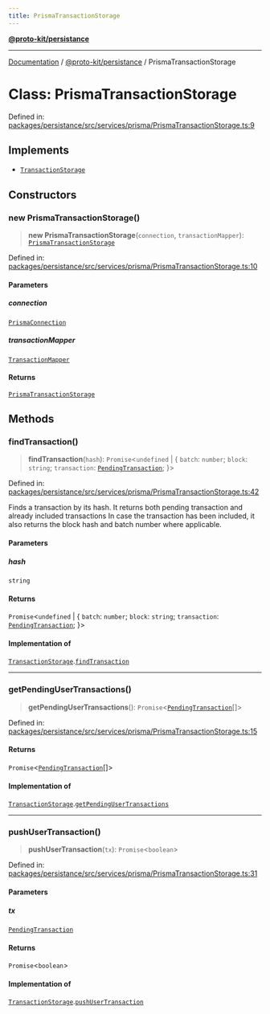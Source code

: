 ```yaml
---
title: PrismaTransactionStorage
---
```


[**@proto-kit/persistance**](../README.md)

***

[Documentation](../../../README.md) / [@proto-kit/persistance](../README.md) / PrismaTransactionStorage

# Class: PrismaTransactionStorage

Defined in: [packages/persistance/src/services/prisma/PrismaTransactionStorage.ts:9](https://github.com/proto-kit/framework/blob/28efa802e3737fc3b77339148b307ef7246f3ef1/packages/persistance/src/services/prisma/PrismaTransactionStorage.ts#L9)

## Implements

- [`TransactionStorage`](../../sequencer/interfaces/TransactionStorage.md)

## Constructors

### new PrismaTransactionStorage()

> **new PrismaTransactionStorage**(`connection`, `transactionMapper`): [`PrismaTransactionStorage`](PrismaTransactionStorage.md)

Defined in: [packages/persistance/src/services/prisma/PrismaTransactionStorage.ts:10](https://github.com/proto-kit/framework/blob/28efa802e3737fc3b77339148b307ef7246f3ef1/packages/persistance/src/services/prisma/PrismaTransactionStorage.ts#L10)

#### Parameters

##### connection

[`PrismaConnection`](../interfaces/PrismaConnection.md)

##### transactionMapper

[`TransactionMapper`](TransactionMapper.md)

#### Returns

[`PrismaTransactionStorage`](PrismaTransactionStorage.md)

## Methods

### findTransaction()

> **findTransaction**(`hash`): `Promise`\<`undefined` \| \{ `batch`: `number`; `block`: `string`; `transaction`: [`PendingTransaction`](../../sequencer/classes/PendingTransaction.md); \}\>

Defined in: [packages/persistance/src/services/prisma/PrismaTransactionStorage.ts:42](https://github.com/proto-kit/framework/blob/28efa802e3737fc3b77339148b307ef7246f3ef1/packages/persistance/src/services/prisma/PrismaTransactionStorage.ts#L42)

Finds a transaction by its hash.
It returns both pending transaction and already included transactions
In case the transaction has been included, it also returns the block hash
and batch number where applicable.

#### Parameters

##### hash

`string`

#### Returns

`Promise`\<`undefined` \| \{ `batch`: `number`; `block`: `string`; `transaction`: [`PendingTransaction`](../../sequencer/classes/PendingTransaction.md); \}\>

#### Implementation of

[`TransactionStorage`](../../sequencer/interfaces/TransactionStorage.md).[`findTransaction`](../../sequencer/interfaces/TransactionStorage.md#findtransaction)

***

### getPendingUserTransactions()

> **getPendingUserTransactions**(): `Promise`\<[`PendingTransaction`](../../sequencer/classes/PendingTransaction.md)[]\>

Defined in: [packages/persistance/src/services/prisma/PrismaTransactionStorage.ts:15](https://github.com/proto-kit/framework/blob/28efa802e3737fc3b77339148b307ef7246f3ef1/packages/persistance/src/services/prisma/PrismaTransactionStorage.ts#L15)

#### Returns

`Promise`\<[`PendingTransaction`](../../sequencer/classes/PendingTransaction.md)[]\>

#### Implementation of

[`TransactionStorage`](../../sequencer/interfaces/TransactionStorage.md).[`getPendingUserTransactions`](../../sequencer/interfaces/TransactionStorage.md#getpendingusertransactions)

***

### pushUserTransaction()

> **pushUserTransaction**(`tx`): `Promise`\<`boolean`\>

Defined in: [packages/persistance/src/services/prisma/PrismaTransactionStorage.ts:31](https://github.com/proto-kit/framework/blob/28efa802e3737fc3b77339148b307ef7246f3ef1/packages/persistance/src/services/prisma/PrismaTransactionStorage.ts#L31)

#### Parameters

##### tx

[`PendingTransaction`](../../sequencer/classes/PendingTransaction.md)

#### Returns

`Promise`\<`boolean`\>

#### Implementation of

[`TransactionStorage`](../../sequencer/interfaces/TransactionStorage.md).[`pushUserTransaction`](../../sequencer/interfaces/TransactionStorage.md#pushusertransaction)
